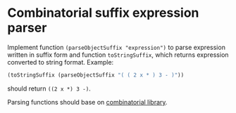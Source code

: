 # Combinatorial suffix expression parser
Implement function `(parseObjectSuffix "expression")` to parse expression written in suffix form and function `toStringSuffix`, which returns expression converted to string format. Example:

```clojure
(toStringSuffix (parseObjectSuffix "( ( 2 x * ) 3 - )"))
```

should return `((2 x *) 3 -)`.

Parsing functions should base on [combinatorial library](/Clojure/combinators.clj).
